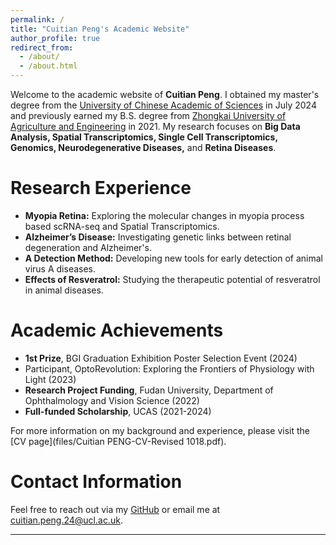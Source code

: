 ```yaml
---
permalink: /
title: "Cuitian Peng's Academic Website"
author_profile: true
redirect_from: 
  - /about/
  - /about.html
---
```


Welcome to the academic website of **Cuitian Peng**. I obtained my master's degree from the [University of Chinese Academic of Sciences](https://www.ucas.ac.cn/) in July 2024 and previously earned my B.S. degree from [Zhongkai University of Agriculture and Engineering](https://m.zhku.edu.cn/) in 2021. My research focuses on **Big Data Analysis, Spatial Transcriptomics, Single Cell Transcriptomics, Genomics, Neurodegenerative Diseases,** and **Retina Diseases**.


Research Experience
======
- **Myopia Retina:** Exploring the molecular changes in myopia process based scRNA-seq and Spatial Transcriptomics.
- **Alzheimer’s Disease:** Investigating genetic links between retinal degeneration and Alzheimer's.
- **A Detection Method:** Developing new tools for early detection of animal virus A diseases.
- **Effects of Resveratrol:** Studying the therapeutic potential of resveratrol in animal diseases.

Academic Achievements
======
- **1st Prize**, BGI Graduation Exhibition Poster Selection Event (2024)
- Participant, OptoRevolution: Exploring the Frontiers of Physiology with Light (2023)
- **Research Project Funding**, Fudan University, Department of Ophthalmology and Vision Science (2022)
- **Full-funded Scholarship**, UCAS (2021-2024)

For more information on my background and experience, please visit the [CV page](files/Cuitian PENG-CV-Revised 1018.pdf).

Contact Information
======
Feel free to reach out via my [GitHub](https://github.com/CuitianPeng) or email me at cuitian.peng.24@ucl.ac.uk.

---
